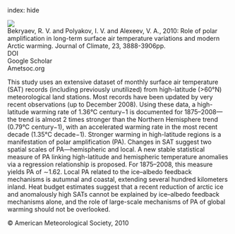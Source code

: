 index: hide

<div class="Citation">
    <div class="Citation-thumb CitationThumb-linked"  data-href="https://doi.org/10.1175/2010jcli3297.1">
      <img src="https://static.claimspace.cloud/climate-study-static/refs/thumbs/5/Bekryaev_et_al_2010-thumb.png" />
    </div>

  <div class="Citation-body">
    <div class="Citation-text">Bekryaev, R. V. and Polyakov, I. V. and Alexeev, V. A., 2010: Role of polar amplification in long-term surface air temperature variations and modern Arctic warming. <span class="Article-journal">Journal of Climate, </span><span class="Article-volume">23, </span>3888-3906pp.</div>
    <div class="Citation-links">
      <div class="CitationLink" data-href="https://doi.org/10.1175/2010jcli3297.1">
        <div class="CitationLink-icon CitationLink-Doi"></div>
        <div class="CitationLink-text">DOI</div>
      </div>
      <div class="CitationLink" data-href="https://scholar.google.com/scholar?q=10.1175/2010jcli3297.1">
        <div class="CitationLink-icon CitationLink-Scholar"></div>
        <div class="CitationLink-text">Google Scholar</div>
      </div>
      <div class="CitationLink" data-href="http://journals.ametsoc.org/doi/abs/10.1175/2010JCLI3297.1">
        <div class="CitationLink-icon CitationLink-Publisher"></div>
        <div class="CitationLink-text">Ametsoc.org</div>
      </div>
    </div>
  </div>
</div>

This study uses an extensive dataset of monthly surface air temperature (SAT) records (including previously unutilized) from high-latitude (>60°N) meteorological land stations. Most records have been updated by very recent observations (up to December 2008). Using these data, a high-latitude warming rate of 1.36°C century−1 is documented for 1875–2008—the trend is almost 2 times stronger than the Northern Hemisphere trend (0.79°C century−1), with an accelerated warming rate in the most recent decade (1.35°C decade−1). Stronger warming in high-latitude regions is a manifestation of polar amplification (PA). Changes in SAT suggest two spatial scales of PA—hemispheric and local. A new stable statistical measure of PA linking high-latitude and hemispheric temperature anomalies via a regression relationship is proposed. For 1875–2008, this measure yields PA of ∼1.62. Local PA related to the ice–albedo feedback mechanisms is autumnal and coastal, extending several hundred kilometers inland. Heat budget estimates suggest that a recent reduction of arctic ice and anomalously high SATs cannot be explained by ice–albedo feedback mechanisms alone, and the role of large-scale mechanisms of PA of global warming should not be overlooked.

<div class="Citation-copy">
&copy; American Meteorological Society, 2010
</div>